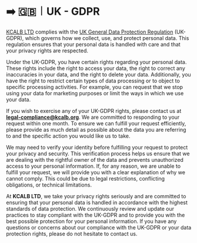 # ➡️ 🇬🇧︱UK - GDPR

[KCALB LTD](https://find-and-update.company-information.service.gov.uk/company/14132246) complies with the [UK General Data Protection Regulation](https://www.gov.uk/data-protection) (UK-GDPR), which governs how we collect, use, and protect personal data. This regulation ensures that your personal data is handled with care and that your privacy rights are respected.

Under the UK-GDPR, you have certain rights regarding your personal data. These rights include the right to access your data, the right to correct any inaccuracies in your data, and the right to delete your data. Additionally, you have the right to restrict certain types of data processing or to object to specific processing activities. For example, you can request that we stop using your data for marketing purposes or limit the ways in which we use your data.

If you wish to exercise any of your UK-GDPR rights, please contact us at **legal-compliance@kcalb.org**. We are committed to responding to your request within one month. To ensure we can fulfill your request efficiently, please provide as much detail as possible about the data you are referring to and the specific action you would like us to take.

We may need to verify your identity before fulfilling your request to protect your privacy and security. This verification process helps us ensure that we are dealing with the rightful owner of the data and prevents unauthorized access to your personal information. If, for any reason, we are unable to fulfill your request, we will provide you with a clear explanation of why we cannot comply. This could be due to legal restrictions, conflicting obligations, or technical limitations.

At **KCALB LTD**, we take your privacy rights seriously and are committed to ensuring that your personal data is handled in accordance with the highest standards of data protection. We continuously review and update our practices to stay compliant with the UK-GDPR and to provide you with the best possible protection for your personal information. If you have any questions or concerns about our compliance with the UK-GDPR or your data protection rights, please do not hesitate to contact us.
